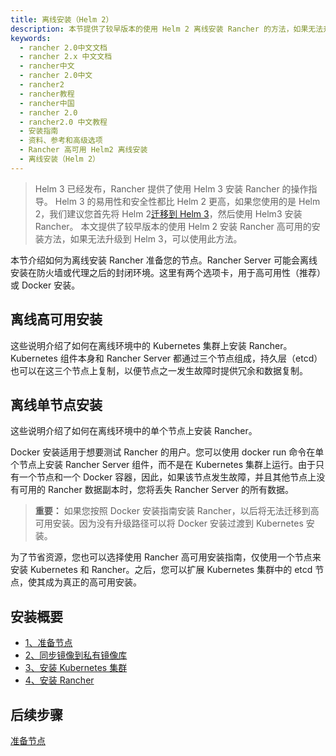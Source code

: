 ```yaml
---
title: 离线安装（Helm 2）
description: 本节提供了较早版本的使用 Helm 2 离线安装 Rancher 的方法，如果无法升级到 Helm 3，可以使用此方法。本节介绍如何为离线安装 Rancher 准备您的节点。Rancher Server 可能会离线安装在防火墙或代理之后的封闭环境。这里有两个选项卡，用于高可用性（推荐）或 Docker 安装。
keywords:
  - rancher 2.0中文文档
  - rancher 2.x 中文文档
  - rancher中文
  - rancher 2.0中文
  - rancher2
  - rancher教程
  - rancher中国
  - rancher 2.0
  - rancher2.0 中文教程
  - 安装指南
  - 资料、参考和高级选项
  - Rancher 高可用 Helm2 离线安装
  - 离线安装（Helm 2）
---
```


> Helm 3 已经发布，Rancher 提供了使用 Helm 3 安装 Rancher 的操作指导。
> Helm 3 的易用性和安全性都比 Helm 2 更高，如果您使用的是 Helm 2，我们建议您首先将 Helm 2[迁移到 Helm 3](https://helm.sh/blog/migrate-from-helm-v2-to-helm-v3/)，然后使用 Helm3 安装 Rancher。
> 本文提供了较早版本的使用 Helm 2 安装 Rancher 高可用的安装方法，如果无法升级到 Helm 3，可以使用此方法。

本节介绍如何为离线安装 Rancher 准备您的节点。Rancher Server 可能会离线安装在防火墙或代理之后的封闭环境。这里有两个选项卡，用于高可用性（推荐）或 Docker 安装。

## 离线高可用安装

这些说明介绍了如何在离线环境中的 Kubernetes 集群上安装 Rancher。
Kubernetes 组件本身和 Rancher Server 都通过三个节点组成，持久层（etcd）也可以在这三个节点上复制，以便节点之一发生故障时提供冗余和数据复制。

## 离线单节点安装

这些说明介绍了如何在离线环境中的单个节点上安装 Rancher。

Docker 安装适用于想要测试 Rancher 的用户。您可以使用 docker run 命令在单个节点上安装 Rancher Server 组件，而不是在 Kubernetes 集群上运行。由于只有一个节点和一个 Docker 容器，因此，如果该节点发生故障，并且其他节点上没有可用的 Rancher 数据副本时，您将丢失 Rancher Server 的所有数据。

> **重要：** 如果您按照 Docker 安装指南安装 Rancher，以后将无法迁移到高可用安装。因为没有升级路径可以将 Docker 安装过渡到 Kubernetes 安装。

为了节省资源，您也可以选择使用 Rancher 高可用安装指南，仅使用一个节点来安装 Kubernetes 和 Rancher。之后，您可以扩展 Kubernetes 集群中的 etcd 节点，使其成为真正的高可用安装。

## 安装概要

- [1、准备节点](/docs/rancher2/installation_new/resources/advanced/air-gap-helm2/prepare-nodes/_index)
- [2、同步镜像到私有镜像库](/docs/rancher2/installation_new/resources/advanced/air-gap-helm2/populate-private-registry/_index)
- [3、安装 Kubernetes 集群](/docs/rancher2/installation_new/resources/advanced/air-gap-helm2/launch-kubernetes/_index)
- [4、安装 Rancher](/docs/rancher2/installation_new/resources/advanced/air-gap-helm2/install-rancher/_index)

## 后续步骤

[准备节点](/docs/rancher2/installation_new/resources/advanced/air-gap-helm2/prepare-nodes/_index)
